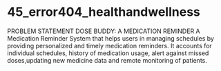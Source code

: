 # 45_error404_healthandwellness
PROBLEM STATEMENT
DOSE BUDDY: A MEDICATION REMINDER
A Medication Reminder System that helps users in managing schedules by providing personalized and timely medication reminders. It accounts for individual schedules, history of medication usage, alert against missed doses,updating new medicine data and remote monitoring of patients.
